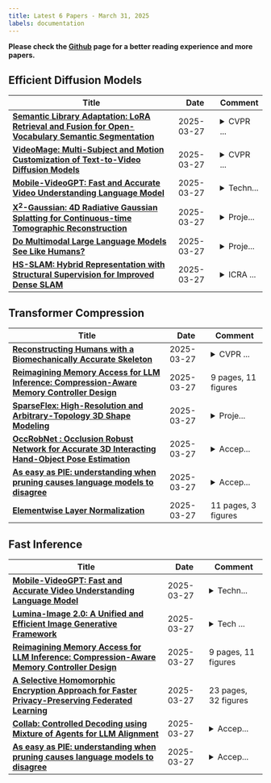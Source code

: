 ```yaml
---
title: Latest 6 Papers - March 31, 2025
labels: documentation
---
```

**Please check the [Github](https://github.com/zezhishao/MTS_Daily_ArXiv) page for a better reading experience and more papers.**

## Efficient Diffusion Models
| **Title** | **Date** | **Comment** |
| --- | --- | --- |
| **[Semantic Library Adaptation: LoRA Retrieval and Fusion for Open-Vocabulary Semantic Segmentation](http://arxiv.org/abs/2503.21780v1)** | 2025-03-27 | <details><summary>CVPR ...</summary><p>CVPR 2025. Project page: https://thegoodailab.org/semla Code: https://github.com/rezaqorbani/SemLA</p></details> |
| **[VideoMage: Multi-Subject and Motion Customization of Text-to-Video Diffusion Models](http://arxiv.org/abs/2503.21781v1)** | 2025-03-27 | <details><summary>CVPR ...</summary><p>CVPR 2025. Project Page: https://jasper0314-huang.github.io/videomage-customization</p></details> |
| **[Mobile-VideoGPT: Fast and Accurate Video Understanding Language Model](http://arxiv.org/abs/2503.21782v1)** | 2025-03-27 | <details><summary>Techn...</summary><p>Technical Report. Project Page: https://amshaker.github.io/Mobile-VideoGPT</p></details> |
| **[X$^{2}$-Gaussian: 4D Radiative Gaussian Splatting for Continuous-time Tomographic Reconstruction](http://arxiv.org/abs/2503.21779v1)** | 2025-03-27 | <details><summary>Proje...</summary><p>Project Page: https://x2-gaussian.github.io/</p></details> |
| **[Do Multimodal Large Language Models See Like Humans?](http://arxiv.org/abs/2412.09603v2)** | 2025-03-27 | <details><summary>Proje...</summary><p>Project page: https://jiaying.link/HVSBench/</p></details> |
| **[HS-SLAM: Hybrid Representation with Structural Supervision for Improved Dense SLAM](http://arxiv.org/abs/2503.21778v1)** | 2025-03-27 | <details><summary>ICRA ...</summary><p>ICRA 2025. Project Page: https://zorangong.github.io/HS-SLAM/</p></details> |

## Transformer Compression
| **Title** | **Date** | **Comment** |
| --- | --- | --- |
| **[Reconstructing Humans with a Biomechanically Accurate Skeleton](http://arxiv.org/abs/2503.21751v1)** | 2025-03-27 | <details><summary>CVPR ...</summary><p>CVPR 2025. Project Webpage: https://isshikihugh.github.io/HSMR/</p></details> |
| **[Reimagining Memory Access for LLM Inference: Compression-Aware Memory Controller Design](http://arxiv.org/abs/2503.18869v2)** | 2025-03-27 | 9 pages, 11 figures |
| **[SparseFlex: High-Resolution and Arbitrary-Topology 3D Shape Modeling](http://arxiv.org/abs/2503.21732v1)** | 2025-03-27 | <details><summary>Proje...</summary><p>Project page: https://xianglonghe.github.io/TripoSF</p></details> |
| **[OccRobNet : Occlusion Robust Network for Accurate 3D Interacting Hand-Object Pose Estimation](http://arxiv.org/abs/2503.21723v1)** | 2025-03-27 | <details><summary>Accep...</summary><p>Accepted in NATIONAL CONFERENCE ON COMMUNICATIONS (NCC) 2025</p></details> |
| **[As easy as PIE: understanding when pruning causes language models to disagree](http://arxiv.org/abs/2503.21714v1)** | 2025-03-27 | <details><summary>Accep...</summary><p>Accepted to NAACL 2025 (Findings)</p></details> |
| **[Elementwise Layer Normalization](http://arxiv.org/abs/2503.21708v1)** | 2025-03-27 | 11 pages, 3 figures |

## Fast Inference
| **Title** | **Date** | **Comment** |
| --- | --- | --- |
| **[Mobile-VideoGPT: Fast and Accurate Video Understanding Language Model](http://arxiv.org/abs/2503.21782v1)** | 2025-03-27 | <details><summary>Techn...</summary><p>Technical Report. Project Page: https://amshaker.github.io/Mobile-VideoGPT</p></details> |
| **[Lumina-Image 2.0: A Unified and Efficient Image Generative Framework](http://arxiv.org/abs/2503.21758v1)** | 2025-03-27 | <details><summary>Tech ...</summary><p>Tech Report, 21 pages, 12 figures</p></details> |
| **[Reimagining Memory Access for LLM Inference: Compression-Aware Memory Controller Design](http://arxiv.org/abs/2503.18869v2)** | 2025-03-27 | 9 pages, 11 figures |
| **[A Selective Homomorphic Encryption Approach for Faster Privacy-Preserving Federated Learning](http://arxiv.org/abs/2501.12911v3)** | 2025-03-27 | 23 pages, 32 figures |
| **[Collab: Controlled Decoding using Mixture of Agents for LLM Alignment](http://arxiv.org/abs/2503.21720v1)** | 2025-03-27 | <details><summary>Accep...</summary><p>Accepted to ICLR 2025</p></details> |
| **[As easy as PIE: understanding when pruning causes language models to disagree](http://arxiv.org/abs/2503.21714v1)** | 2025-03-27 | <details><summary>Accep...</summary><p>Accepted to NAACL 2025 (Findings)</p></details> |

